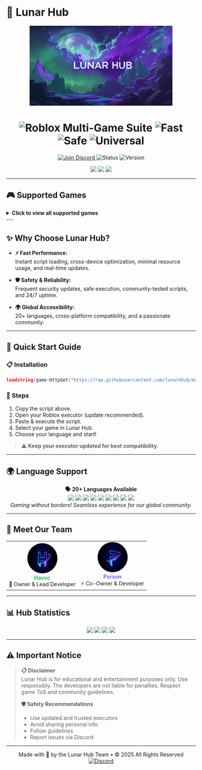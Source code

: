 # 🌙 Lunar Hub

<p align="center">
  <img src="https://github.com/lunarXhvb/LunarXHub/blob/main/Images/generated-image-7d13f8f2-d434-43ae-8b43-819720f7b783%20(3).jpg" alt="Lunar Hub Logo" width="380">
</p>

<h1 align="center">
  <img src="https://img.shields.io/badge/Roblox_Multi--Game_Suite-6C63FF?style=for-the-badge" alt="Roblox Multi-Game Suite"/>
  <img src="https://img.shields.io/badge/Fast-22c55e?style=for-the-badge" alt="Fast"/>
  <img src="https://img.shields.io/badge/Safe-94a3b8?style=for-the-badge" alt="Safe"/>
  <img src="https://img.shields.io/badge/Universal-6C63FF?style=for-the-badge" alt="Universal"/>
</h1>

<p align="center">
  <a href="https://discord.gg/fpChx9NT">
    <img src="https://img.shields.io/badge/Discord-7289DA?style=for-the-badge&logo=discord&logoColor=white" alt="Join Discord"/>
  </a>
  <img src="https://img.shields.io/badge/Status-🟢_Online-22c55e?style=for-the-badge" alt="Status"/>
  <img src="https://img.shields.io/badge/Version-1.0.0-6C63FF?style=for-the-badge" alt="Version"/>
</p>

<p align="center">
  <img src="https://img.shields.io/badge/🌍_20+_Languages-22c55e?style=for-the-badge"/>
  <img src="https://img.shields.io/badge/💻_PC_Support-6C63FF?style=for-the-badge"/>
  <img src="https://img.shields.io/badge/📱_Mobile_Support-22c55e?style=for-the-badge"/>
</p>

---

## 🎮 Supported Games

<details>
  <summary><strong>Click to view all supported games</strong></summary>
  <p align="center">
    <img src="https://github.com/lunarXhvb/LunarXHub/blob/main/Images/image.png" width="60" alt="Blox Fruits"/> &nbsp;
    <img src="https://github.com/lunarXhvb/LunarXHub/blob/main/Images/image%20(4).png" width="60" alt="Muscle Legends"/> &nbsp;
    <img src="https://github.com/lunarXhvb/LunarXHub/blob/main/Images/image%20(2).png" width="60" alt="Grow A Garden"/> &nbsp;
    <img src="https://github.com/lunarXhvb/LunarXHub/blob/main/Images/image%20(6).png" width="60" alt="Legends of Speed"/> &nbsp;
    <img src="https://github.com/lunarXhvb/LunarXHub/blob/main/Images/image%20(5).png" width="60" alt="Ninja Legends"/> &nbsp;
    <img src="https://github.com/lunarXhvb/LunarXHub/blob/main/Images/image%20(3).png" width="60" alt="Build a Boat"/> &nbsp;
    <img src="https://github.com/lunarXhvb/LunarXHub/blob/main/Images/image%20(1).png" width="60" alt="Murder Mystery 2"/>
  </p>
  <ul>
    <li><strong>Blox Fruits</strong></li>
    <li><strong>Muscle Legends</strong></li>
    <li><strong>Grow A Garden</strong></li>
    <li><strong>Legends of Speed</strong></li>
    <li><strong>Ninja Legends</strong></li>
    <li><strong>Build a Boat</strong></li>
    <li><strong>Murder Mystery 2</strong> <i>(Featured)</i></li>
  </ul>
</details>
---

## ✨ Why Choose Lunar Hub?

- **⚡ Fast Performance:**  
  Instant script loading, cross-device optimization, minimal resource usage, and real-time updates.

- **🛡️ Safety & Reliability:**  
  Frequent security updates, safe execution, community-tested scripts, and 24/7 uptime.

- **🌍 Global Accessibility:**  
  20+ languages, cross-platform compatibility, and a passionate community.

---

## 🚀 Quick Start Guide

### 📋 Installation

```lua
loadstring(game:HttpGet("https://raw.githubusercontent.com/lunarXhub/main.lua"))()
```

### 📝 Steps

1. Copy the script above.
2. Open your Roblox executor (update recommended).
3. Paste & execute the script.
4. Select your game in Lunar Hub.
5. Choose your language and start!

> ⚠️ **Keep your executor updated for best compatibility.**

---

## 🌍 Language Support

<p align="center">
  <b>🗣️ 20+ Languages Available</b>
  <br>
  <img src="https://img.shields.io/badge/English-22c55e?style=flat-square"/> <img src="https://img.shields.io/badge/Spanish-6C63FF?style=flat-square"/> <img src="https://img.shields.io/badge/French-22c55e?style=flat-square"/> <img src="https://img.shields.io/badge/German-6C63FF?style=flat-square"/>
  <img src="https://img.shields.io/badge/Chinese-22c55e?style=flat-square"/> <img src="https://img.shields.io/badge/Japanese-6C63FF?style=flat-square"/> <img src="https://img.shields.io/badge/Korean-22c55e?style=flat-square"/> <img src="https://img.shields.io/badge/Russian-6C63FF?style=flat-square"/>
  <img src="https://img.shields.io/badge/%2B12_More-f59e0b?style=flat-square"/>
  <br>
  <i>Gaming without borders! Seamless experience for our global community.</i>
</p>

---

## 👥 Meet Our Team

<table align="center">
  <tr>
    <td align="center">
      <img src="https://github.com/lunarXhvb/LunarXHub/blob/main/Images/Havoc.jpg" width="80" height="80" style="border-radius: 50%;"><br>
      <b style="color:#22c55e;">Havoc</b><br>
      👑 Owner & Lead Developer
    </td>
    <td align="center">
      <img src="https://github.com/lunarXhvb/LunarXHub/blob/main/Images/Pxrson.jpg" width="80" height="80" style="border-radius: 50%;"><br>
      <b style="color:#6C63FF;">Pxrson</b><br>
      ⚡ Co-Owner & Developer
    </td>
  </tr>
</table>

---

## 📊 Hub Statistics

<p align="center">
  <img src="https://img.shields.io/badge/7%2B_Supported_Games-22c55e?style=for-the-badge"/>
  <img src="https://img.shields.io/badge/20%2B_Languages-6C63FF?style=for-the-badge"/>
  <img src="https://img.shields.io/badge/24/7_Uptime-f59e0b?style=for-the-badge"/>
  <img src="https://img.shields.io/badge/5K%2B_Active_Users-ec4899?style=for-the-badge"/>
</p>

---

## ⚠️ Important Notice

> **📋 Disclaimer**  
> Lunar Hub is for educational and entertainment purposes only. Use responsibly. The developers are not liable for penalties. Respect game ToS and community guidelines.
>
> **🛡️ Safety Recommendations**
> - Use updated and trusted executors
> - Avoid sharing personal info
> - Follow guidelines
> - Report issues via Discord

---

<p align="center">
  Made with 💜 by the Lunar Hub Team • © 2025 All Rights Reserved
  <br>
  <a href="https://discord.gg/fpChx9NT">
    <img src="https://img.shields.io/badge/Join_Our-Discord-5865F2?style=for-the-badge&logo=discord&logoColor=white" alt="Discord"/>
  </a>
</p>
